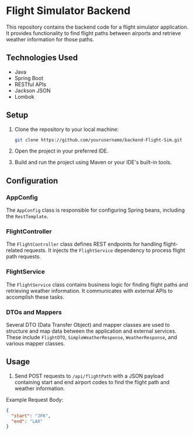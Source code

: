 # Flight Simulator Backend

This repository contains the backend code for a flight simulator application. It provides functionality to find flight paths between airports and retrieve weather information for those paths.

## Technologies Used

- Java
- Spring Boot
- RESTful APIs
- Jackson JSON
- Lombok

## Setup

1. Clone the repository to your local machine:

    ```bash
    git clone https://github.com/yourusername/backend-Flight-Sim.git
    ```

2. Open the project in your preferred IDE.

3. Build and run the project using Maven or your IDE's built-in tools.

## Configuration

### AppConfig

The `AppConfig` class is responsible for configuring Spring beans, including the `RestTemplate`.

### FlightController

The `FlightController` class defines REST endpoints for handling flight-related requests. It injects the `FlightService` dependency to process flight path requests.

### FlightService

The `FlightService` class contains business logic for finding flight paths and retrieving weather information. It communicates with external APIs to accomplish these tasks.

### DTOs and Mappers

Several DTO (Data Transfer Object) and mapper classes are used to structure and map data between the application and external services. These include `FlightDTO`, `SimpleWeatherResponse`, `WeatherResponse`, and various mapper classes.

## Usage

1. Send POST requests to `/api/flightPath` with a JSON payload containing start and end airport codes to find the flight path and weather information.

Example Request Body:
```json
{
  "start": "JFK",
  "end": "LAX"
}
